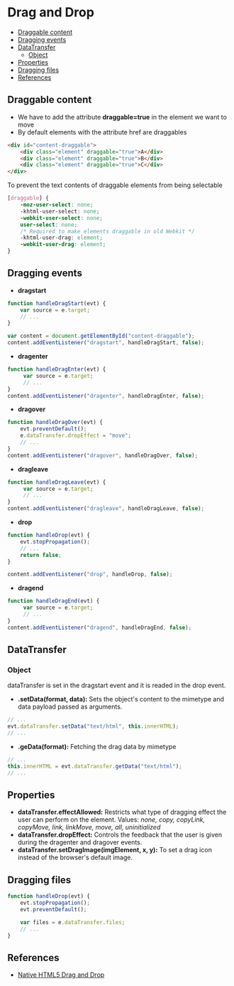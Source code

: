 <h1>Drag and Drop</h1>

<!-- TOC -->

- [Draggable content](#draggable-content)
- [Dragging events](#dragging-events)
- [DataTransfer](#datatransfer)
    - [Object](#object)
- [Properties](#properties)
- [Dragging files](#dragging-files)
- [References](#references)

<!-- /TOC -->

## Draggable content

- We have to add the attribute **draggable=true** in the element we want to move
- By default elements with the attribute href are draggables

```html
<div id="content-draggable">
    <div class="element" draggable="true">A</div>
    <div class="element" draggable="true">B</div>
    <div class="element" draggable="true">C</div>
</div>
```

To prevent the text contents of draggable elements from being selectable

```css
[draggable] {
    -moz-user-select: none;
    -khtml-user-select: none;
    -webkit-user-select: none;
    user-select: none;
    /* Required to make elements draggable in old Webkit */
    -khtml-user-drag: element;
    -webkit-user-drag: element;
}
```

## Dragging events

- **dragstart**
```javascript
function handleDragStart(evt) {
    var source = e.target;
    // ...
}

var content = document.getElementById("content-draggable");
content.addEventListener("dragstart", handleDragStart, false);
```

- **dragenter**
```javascript
function handleDragEnter(evt) {
     var source = e.target;
     // ...
}
content.addEventListener("dragenter", handleDragEnter, false);
```

- **dragover**
```javascript
function handleDragOver(evt) {
    evt.preventDefault();
    e.dataTransfer.dropEffect = "move";
    // ...
}
content.addEventListener("dragover", handleDragOver, false);
```

- **dragleave**
```javascript
function handleDragLeave(evt) {
     var source = e.target;
     // ...
}
content.addEventListener("dragleave", handleDragLeave, false);
```

- **drop**
```javascript
function handleDrop(evt) {
    evt.stopPropagation();
    // ...
    return false;
}

content.addEventListener("drop", handleDrop, false);
```

- **dragend**
```javascript
function handleDragEnd(evt) {
     var source = e.target;
     // ...
}
content.addEventListener("dragend", handleDragEnd, false);
```

## DataTransfer

### Object
dataTransfer is set in the dragstart event and it is readed in the drop event.

- **.setData(format, data):** Sets the object's content to the mimetype and data payload passed as arguments.
```javascript
// ...
evt.dataTransfer.setData("text/html", this.innerHTML);
// ...
```
- **.geData(format):** Fetching the drag data by mimetype
```javascript
// ...
this.innerHTML = evt.dataTransfer.getData("text/html");
// ...
```

## Properties
- **dataTransfer.effectAllowed:** Restricts what type of dragging effect the user can perform on the element. Values: *none, copy, copyLink, copyMove, link, linkMove, move, all, uninitialized*
- **dataTransfer.dropEffect:** Controls the feedback that the user is given during the dragenter and dragover events.
- **dataTransfer.setDragImage(imgElement, x, y):** To set a drag icon instead of the browser's default image.


## Dragging files

```javascript
function handleDrop(evt) {
    evt.stopPropagation();
    evt.preventDefault();

    var files = e.dataTransfer.files;
    // ...
}
```

## References

- [Native HTML5 Drag and Drop](https://www.html5rocks.com/en/tutorials/dnd/basics/)